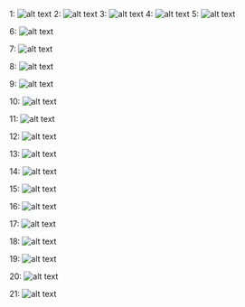 1: 
![alt text](https://github.com/Rockycta/corejava2/blob/master/HKSIRNOTES/03%20Xerox03%20%20OOP__Array__Pac_SH__Col__RA__RE%20(CJ)_png%20files/03%20Xerox03%20%20OOP__Array__Pac_SH__Col__RA__RE%20(CJ)-1-1.png)
2:
![alt text](https://github.com/Rockycta/corejava2/blob/master/HKSIRNOTES/03%20Xerox03%20%20OOP__Array__Pac_SH__Col__RA__RE%20(CJ)_png%20files/03%20Xerox03%20%20OOP__Array__Pac_SH__Col__RA__RE%20(CJ)-2-1.png)
3:
![alt text](https://github.com/Rockycta/corejava2/blob/master/HKSIRNOTES/03%20Xerox03%20%20OOP__Array__Pac_SH__Col__RA__RE%20(CJ)_png%20files/03%20Xerox03%20%20OOP__Array__Pac_SH__Col__RA__RE%20(CJ)-3-1.png)
4:
![alt text](https://github.com/Rockycta/corejava2/blob/master/HKSIRNOTES/03%20Xerox03%20%20OOP__Array__Pac_SH__Col__RA__RE%20(CJ)_png%20files/03%20Xerox03%20%20OOP__Array__Pac_SH__Col__RA__RE%20(CJ)-4-1.png)
5:
![alt text](https://github.com/Rockycta/corejava2/blob/master/HKSIRNOTES/03%20Xerox03%20%20OOP__Array__Pac_SH__Col__RA__RE%20(CJ)_png%20files/03%20Xerox03%20%20OOP__Array__Pac_SH__Col__RA__RE%20(CJ)-5-1.png)

6:
![alt text](https://github.com/Rockycta/corejava2/blob/master/HKSIRNOTES/03%20Xerox03%20%20OOP__Array__Pac_SH__Col__RA__RE%20(CJ)_png%20files/03%20Xerox03%20%20OOP__Array__Pac_SH__Col__RA__RE%20(CJ)-6-1.png)

7:
![alt text](https://github.com/Rockycta/corejava2/blob/master/HKSIRNOTES/03%20Xerox03%20%20OOP__Array__Pac_SH__Col__RA__RE%20(CJ)_png%20files/03%20Xerox03%20%20OOP__Array__Pac_SH__Col__RA__RE%20(CJ)-7-1.png)

8:
![alt text](https://github.com/Rockycta/corejava2/blob/master/HKSIRNOTES/03%20Xerox03%20%20OOP__Array__Pac_SH__Col__RA__RE%20(CJ)_png%20files/03%20Xerox03%20%20OOP__Array__Pac_SH__Col__RA__RE%20(CJ)-8-1.png)

9:
![alt text](https://github.com/Rockycta/corejava2/blob/master/HKSIRNOTES/03%20Xerox03%20%20OOP__Array__Pac_SH__Col__RA__RE%20(CJ)_png%20files/03%20Xerox03%20%20OOP__Array__Pac_SH__Col__RA__RE%20(CJ)-9-1.png)

10:
![alt text](https://github.com/Rockycta/corejava2/blob/master/HKSIRNOTES/03%20Xerox03%20%20OOP__Array__Pac_SH__Col__RA__RE%20(CJ)_png%20files/03%20Xerox03%20%20OOP__Array__Pac_SH__Col__RA__RE%20(CJ)-10-1.png)

11:
![alt text](https://github.com/Rockycta/corejava2/blob/master/HKSIRNOTES/03%20Xerox03%20%20OOP__Array__Pac_SH__Col__RA__RE%20(CJ)_png%20files/03%20Xerox03%20%20OOP__Array__Pac_SH__Col__RA__RE%20(CJ)-11-1.png)

12:
![alt text](https://github.com/Rockycta/corejava2/blob/master/HKSIRNOTES/03%20Xerox03%20%20OOP__Array__Pac_SH__Col__RA__RE%20(CJ)_png%20files/03%20Xerox03%20%20OOP__Array__Pac_SH__Col__RA__RE%20(CJ)-12-1.png)

13:
![alt text](https://github.com/Rockycta/corejava2/blob/master/HKSIRNOTES/03%20Xerox03%20%20OOP__Array__Pac_SH__Col__RA__RE%20(CJ)_png%20files/03%20Xerox03%20%20OOP__Array__Pac_SH__Col__RA__RE%20(CJ)-13-1.png)

14:
![alt text](https://github.com/Rockycta/corejava2/blob/master/HKSIRNOTES/03%20Xerox03%20%20OOP__Array__Pac_SH__Col__RA__RE%20(CJ)_png%20files/03%20Xerox03%20%20OOP__Array__Pac_SH__Col__RA__RE%20(CJ)-14-1.png)

15:
![alt text](https://github.com/Rockycta/corejava2/blob/master/HKSIRNOTES/03%20Xerox03%20%20OOP__Array__Pac_SH__Col__RA__RE%20(CJ)_png%20files/03%20Xerox03%20%20OOP__Array__Pac_SH__Col__RA__RE%20(CJ)-15-1.png)

16:
![alt text](https://github.com/Rockycta/corejava2/blob/master/HKSIRNOTES/03%20Xerox03%20%20OOP__Array__Pac_SH__Col__RA__RE%20(CJ)_png%20files/03%20Xerox03%20%20OOP__Array__Pac_SH__Col__RA__RE%20(CJ)-16-1.png)

17:
![alt text](https://github.com/Rockycta/corejava2/blob/master/HKSIRNOTES/03%20Xerox03%20%20OOP__Array__Pac_SH__Col__RA__RE%20(CJ)_png%20files/03%20Xerox03%20%20OOP__Array__Pac_SH__Col__RA__RE%20(CJ)-17-1.png)

18:
![alt text](https://github.com/Rockycta/corejava2/blob/master/HKSIRNOTES/03%20Xerox03%20%20OOP__Array__Pac_SH__Col__RA__RE%20(CJ)_png%20files/03%20Xerox03%20%20OOP__Array__Pac_SH__Col__RA__RE%20(CJ)-18-1.png)

19:
![alt text](https://github.com/Rockycta/corejava2/blob/master/HKSIRNOTES/03%20Xerox03%20%20OOP__Array__Pac_SH__Col__RA__RE%20(CJ)_png%20files/03%20Xerox03%20%20OOP__Array__Pac_SH__Col__RA__RE%20(CJ)-19-1.png)

20:
![alt text](https://github.com/Rockycta/corejava2/blob/master/HKSIRNOTES/03%20Xerox03%20%20OOP__Array__Pac_SH__Col__RA__RE%20(CJ)_png%20files/03%20Xerox03%20%20OOP__Array__Pac_SH__Col__RA__RE%20(CJ)-20-1.png)

21:
![alt text](https://github.com/Rockycta/corejava2/blob/master/HKSIRNOTES/03%20Xerox03%20%20OOP__Array__Pac_SH__Col__RA__RE%20(CJ)_png%20files/03%20Xerox03%20%20OOP__Array__Pac_SH__Col__RA__RE%20(CJ)-21-1.png)

